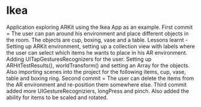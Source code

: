 # Ikea
Application exploring ARKit using the Ikea App as an example. First commit = The user can pan around his environment and place different objects in
the room. The objects are cup, boxing, vase and a table. 
Lessons learnt -  Setting up ARKit environment, setting up a collection view with labels where the user can select which items he
wants to place in his AR environment. Adding UITapGesturesRecognizers for the user. Setting up ARHitTestResults(), worldTransform()
and setting an Array for the objects. Also importing scenes into the project for the following items, cup, vase, table and boxing ring.
Second commit = The user can delete the items from the AR environment and re-position them somewhere else.
Third commit added more UIGestureRecogniziers, longPress and pinch. Also added the ability for items to be scaled and rotated.

